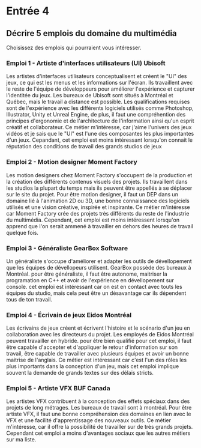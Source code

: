 # Entrée 4
## Décrire 5 emplois du domaine du multimédia
Choisissez des emplois qui pourraient vous intéresser. 

### Emploi 1 - Artiste d'interfaces utilisateurs (UI) Ubisoft
Les artistes d'interfaces utilisateurs conceptualisent et créent le ­"UI" des jeux, ce qui est les menus et les informations sur l'écran. Ils travaillent avec le reste de l'équipe de développeurs pour améliorer l'expérience et capturer l'identitée du jeux. Les bureaux de Ubisoft sont situés à Montréal et Québec, mais le travail a distance est possible. Les qualifications requises sont de l'expérience avec les différents logiciels utilisés comme Photoshop, Illustrator, Unity et Unreal Engine, de plus, il faut une compréhention des principes d'ergonomie et de l'architecture de l'information ainsi qu'un esprit créatif et collaborateur. Ce métier m'intéresse, car j'aime l'univers des jeux vidéos et je sais que le "UI" est l'une des composantes les plus importantes d'un jeux. Cepandant, cet emploi est moins intéressant lorsqu'on connait le réputation des conditions de travail des grands studios de jeux

### Emploi 2 - Motion designer Moment Factory
Les motion designers chez Moment Factory s'occupent de la production et la création des différents contenus visuels des projets. Ils travaillent dans les studios la plupart du temps mais ils peuvent être appellés à se déplacer sur le site du projet. Pour être motion designer, il faut un DEP dans un domaine lié à l'animation 2D ou 3D, une bonne connaissance des logiciels utilisés et une vision créative, inspirée et inspirante. Ce métier m'intéresse car Moment Factory crée des projets très différents du reste de l'industrie du multimédia. Cependant, cet emploi est moins intéressent lorsqu'on apprend que l'on serait ammené à travailler en dehors des heures de travail quelque fois.

### Emploi 3 - Généraliste GearBox Software
Un généraliste s'occupe d'améliorer et adapter les outils de dévellopement que les équipes de dévellopeurs utilisent. GearBox possède des bureaux à Montréal. pour être généraliste, il faut être autonome, maitriser la programation en C++ et avoir de l'expérience en dévellopement sur console. cet emploi est intéressant car on est en contact avec touts les équipes du studio, mais cela peut être un désavantage car ils dépendent tous de ton travail.

### Emploi 4 - Écrivain de jeux Eidos Montréal
Les écrivains de jeux créent et écrivent l'histoire et le scénario d'un jeu en collaboration avec les directeurs du projet. Les employés de Eidos Montréal peuvent travailler en hybride. pour être bien qualifié pour cet emploi, il faut être capable d'accepter et d'appliquer le retour d'information sur son travail, être capable de travailler avec plusieurs équipes et avoir un bonne maitrise de l'anglais. Ce métier est intéressant car c'est l'un des rôles les plus importants dans la conception d'un jeu, mais cet emploi implique souvent la demande de grands textes sur des délais stricts.

### Emploi 5 - Artiste VFX BUF Canada
Les artistes VFX contribuent à la conception des effets spéciaux dans des projets de long métrages. Les bureaux de travail sont à montréal. Pour être artiste VFX, il faut une bonne compréhension des domaines en lien avec le VFX et une facilité d'apprentissage des nouveaux outils. Ce métier m'intéresse, car il offre la possibilité de travailler sur de très grands projets. Cependant cet emploi a moins d'avantages sociaux que les autres métiers sur ma liste.


